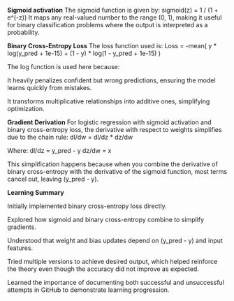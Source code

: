 **Sigmoid activation**
The sigmoid function is given by:
sigmoid(z) = 1 / (1 + e^(-z))
It maps any real-valued number to the range (0, 1), making it useful for binary classification problems where the output is interpreted as a probability.

**Binary Cross-Entropy Loss**
The loss function used is:
Loss = -mean( y * log(y_pred + 1e-15) + (1 - y) * log(1 - y_pred + 1e-15) )

The log function is used here because:

It heavily penalizes confident but wrong predictions, ensuring the model learns quickly from mistakes.

It transforms multiplicative relationships into additive ones, simplifying optimization.

**Gradient Derivation**
For logistic regression with sigmoid activation and binary cross-entropy loss, the derivative with respect to weights simplifies due to the chain rule:
dl/dw = dl/dz * dz/dw

Where:
dl/dz = y_pred - y
dz/dw = x

This simplification happens because when you combine the derivative of binary cross-entropy with the derivative of the sigmoid function, most terms cancel out, leaving (y_pred - y).

**Learning Summary**

Initially implemented binary cross-entropy loss directly.

Explored how sigmoid and binary cross-entropy combine to simplify gradients.

Understood that weight and bias updates depend on (y_pred - y) and input features.

Tried multiple versions to achieve desired output, which helped reinforce the theory even though the accuracy did not improve as expected.

Learned the importance of documenting both successful and unsuccessful attempts in GitHub to demonstrate learning progression.
